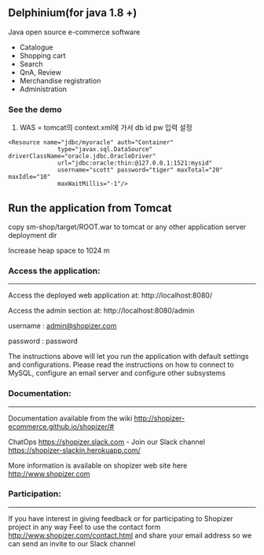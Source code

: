 ## Delphinium(for java 1.8 +)

Java open source e-commerce software

- Catalogue
- Shopping cart
- Search
- QnA, Review
- Merchandise registration
- Administration

### See the demo


1. WAS = tomcat의 context.xml에 가서 db id pw 입력 설정
<pre><code>&lt;Resource name="jdbc/myoracle" auth="Container"
              type="javax.sql.DataSource" driverClassName="oracle.jdbc.OracleDriver"
              url="jdbc:oracle:thin:@127.0.0.1:1521:mysid"
              username="scott" password="tiger" maxTotal="20" maxIdle="10"
              maxWaitMillis="-1"/&gt;</code></pre>
	
Run the application from Tomcat 
-------------------
copy sm-shop/target/ROOT.war to tomcat or any other application server deployment dir

Increase heap space to 1024 m



### Access the application:
-------------------

Access the deployed web application at: http://localhost:8080/

Access the admin section at: http://localhost:8080/admin

username : admin@shopizer.com

password : password

The instructions above will let you run the application with default settings and configurations.
Please read the instructions on how to connect to MySQL, configure an email server and configure other subsystems


### Documentation:
-------------------

Documentation available from the wiki <http://shopizer-ecommerce.github.io/shopizer/#>

ChatOps <https://shopizer.slack.com>  - Join our Slack channel https://shopizer-slackin.herokuapp.com/

More information is available on shopizer web site here <http://www.shopizer.com>

### Participation:
-------------------

If you have interest in giving feedback or for participating to Shopizer project in any way
Feel to use the contact form <http://www.shopizer.com/contact.html> and share your email address
so we can send an invite to our Slack channel


